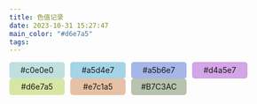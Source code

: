 ```yaml
---
title: 色值记录
date: 2023-10-31 15:27:47
main_color: "#d6e7a5"
tags:
---
```



<div style="display: flex; flex-wrap: wrap; text-align: center;">
	<div style="width: 100px; height:30px; margin-right: 10px; line-height: 30px; border-radius: 5px; background: #c0e0e0;">#c0e0e0</div>
	<div style="width: 100px; height:30px; margin-right: 10px; line-height: 30px; border-radius: 5px; background: #a5d4e7;">#a5d4e7</div>
	<div style="width: 100px; height:30px; margin-right: 10px; line-height: 30px; border-radius: 5px; background: #a5b6e7;">#a5b6e7</div>
	<div style="width: 100px; height:30px; margin-right: 10px; line-height: 30px; border-radius: 5px; background: #d4a5e7;">#d4a5e7</div>
	<div style="width: 100px; height:30px; margin-right: 10px; line-height: 30px; border-radius: 5px; background: #d6e7a5;">#d6e7a5</div>
	<div style="width: 100px; height:30px; margin-right: 10px; line-height: 30px; border-radius: 5px; background: #e7c1a5;">#e7c1a5</div>
	<div style="width: 100px; height:30px; margin-right: 10px; line-height: 30px; border-radius: 5px; background: #B7C3AC;">#B7C3AC</div>
</div>
